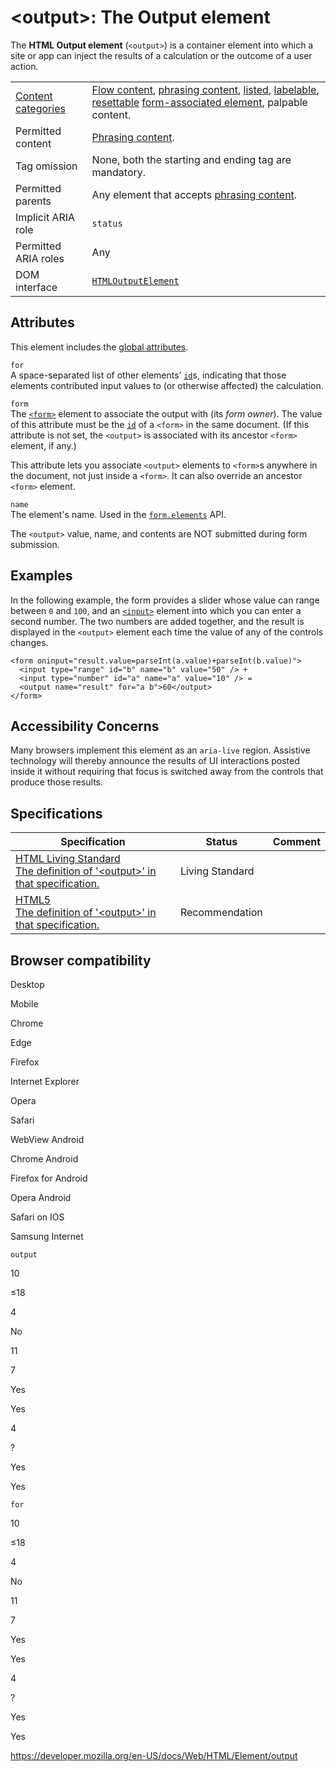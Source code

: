 &lt;output&gt;: The Output element
==================================

The **HTML Output element** (`<output>`) is a container element into which a site or app can inject the results of a calculation or the outcome of a user action.

<table><tbody><tr class="odd"><td><a href="https://developer.mozilla.org/en-US/docs/Web/Guide/HTML/Content_categories">Content categories</a></td><td><a href="https://developer.mozilla.org/en-US/docs/Web/Guide/HTML/Content_categories#flow_content">Flow content</a>, <a href="https://developer.mozilla.org/en-US/docs/Web/Guide/HTML/Content_categories#phrasing_content">phrasing content</a>, <a href="https://developer.mozilla.org/en-US/docs/Web/Guide/HTML/Content_categories#form_listed">listed</a>, <a href="https://developer.mozilla.org/en-US/docs/Web/Guide/HTML/Content_categories#form_labelable">labelable</a>, <a href="https://developer.mozilla.org/en-US/docs/Web/Guide/HTML/Content_categories#form_resettable">resettable</a> <a href="https://developer.mozilla.org/en-US/docs/Web/Guide/HTML/Content_categories#form-associated_content">form-associated element</a>, palpable content.</td></tr><tr class="even"><td>Permitted content</td><td><a href="https://developer.mozilla.org/en-US/docs/Web/Guide/HTML/Content_categories#phrasing_content">Phrasing content</a>.</td></tr><tr class="odd"><td>Tag omission</td><td>None, both the starting and ending tag are mandatory.</td></tr><tr class="even"><td>Permitted parents</td><td>Any element that accepts <a href="https://developer.mozilla.org/en-US/docs/Web/Guide/HTML/Content_categories#phrasing_content">phrasing content</a>.</td></tr><tr class="odd"><td>Implicit ARIA role</td><td><code>status</code></td></tr><tr class="even"><td>Permitted ARIA roles</td><td>Any</td></tr><tr class="odd"><td>DOM interface</td><td><a href="https://developer.mozilla.org/en-US/docs/Web/API/HTMLOutputElement"><code>HTMLOutputElement</code></a></td></tr></tbody></table>

Attributes
----------

This element includes the [global attributes](../global_attributes).

`for`  
A space-separated list of other elements’ [`id`](../global_attributes#attr-id)s, indicating that those elements contributed input values to (or otherwise affected) the calculation.

`form`  
The [`<form>`](form) element to associate the output with (its *form owner*). The value of this attribute must be the [`id`](../global_attributes#attr-id) of a `<form>` in the same document. (If this attribute is not set, the `<output>` is associated with its ancestor `<form>` element, if any.)

This attribute lets you associate `<output>` elements to `<form>`s anywhere in the document, not just inside a `<form>`. It can also override an ancestor `<form>` element.

`name`  
The element's name. Used in the [`form.elements`](https://developer.mozilla.org/en-US/docs/Web/API/HTMLFormElement/elements) API.

The `<output>` value, name, and contents are NOT submitted during form submission.

Examples
--------

In the following example, the form provides a slider whose value can range between `0` and `100`, and an [`<input>`](input) element into which you can enter a second number. The two numbers are added together, and the result is displayed in the `<output>` element each time the value of any of the controls changes.

    <form oninput="result.value=parseInt(a.value)+parseInt(b.value)">
      <input type="range" id="b" name="b" value="50" /> +
      <input type="number" id="a" name="a" value="10" /> =
      <output name="result" for="a b">60</output>
    </form>

Accessibility Concerns
----------------------

Many browsers implement this element as an `aria-live` region. Assistive technology will thereby announce the results of UI interactions posted inside it without requiring that focus is switched away from the controls that produce those results.

Specifications
--------------

<table><thead><tr class="header"><th>Specification</th><th>Status</th><th>Comment</th></tr></thead><tbody><tr class="odd"><td><a href="https://html.spec.whatwg.org/multipage/forms.html#the-output-element">HTML Living Standard<br />
<span class="small">The definition of '&lt;output&gt;' in that specification.</span></a></td><td><span class="spec-living">Living Standard</span></td><td></td></tr><tr class="even"><td><a href="https://www.w3.org/TR/html52/sec-forms.html#the-output-element">HTML5<br />
<span class="small">The definition of '&lt;output&gt;' in that specification.</span></a></td><td><span class="spec-rec">Recommendation</span></td><td></td></tr></tbody></table>

Browser compatibility
---------------------

Desktop

Mobile

Chrome

Edge

Firefox

Internet Explorer

Opera

Safari

WebView Android

Chrome Android

Firefox for Android

Opera Android

Safari on IOS

Samsung Internet

`output`

10

≤18

4

No

11

7

Yes

Yes

4

?

Yes

Yes

`for`

10

≤18

4

No

11

7

Yes

Yes

4

?

Yes

Yes

<a href="https://developer.mozilla.org/en-US/docs/Web/HTML/Element/output" class="_attribution-link">https://developer.mozilla.org/en-US/docs/Web/HTML/Element/output</a>
